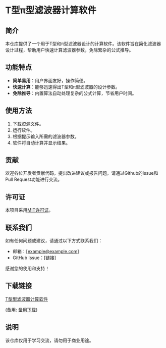 # T型π型滤波器计算软件

## 简介
本仓库提供了一个用于T型和π型滤波器设计的计算软件。该软件旨在简化滤波器设计过程，帮助用户快速计算滤波器参数，免除繁杂的公式推导。

## 功能特点
- **简单易用**：用户界面友好，操作简便。
- **快速计算**：能够迅速得出T型和π型滤波器的设计参数。
- **免除推导**：内置算法自动处理复杂的公式计算，节省用户时间。

## 使用方法
1. 下载资源文件。
2. 运行软件。
3. 根据提示输入所需的滤波器参数。
4. 软件将自动计算并显示结果。

## 贡献
欢迎各位开发者贡献代码，提出改进建议或报告问题。请通过Github的Issue和Pull Request功能进行交流。

## 许可证
本项目采用[MIT许可证](LICENSE)。

## 联系我们
如有任何问题或建议，请通过以下方式联系我们：
- 邮箱：[example@example.com]
- GitHub Issue：[链接]

感谢您的使用和支持！

## 下载链接
[T型型滤波器计算软件](https://pan.quark.cn/s/8578a51341ec) 

(备用: [备用下载](https://pan.baidu.com/s/1tQIRYHf116OeX0ln4Gmyhg?pwd=1234))

## 说明

该仓库仅用于学习交流，请勿用于商业用途。
